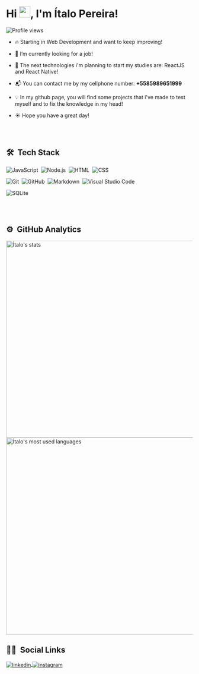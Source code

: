 <h1 align="left">Hi <img src="https://raw.githubusercontent.com/kaueMarques/kaueMarques/master/hi.gif" width="30px">, I'm Ítalo Pereira!</h1>
<p align="left"> <img src="https://komarev.com/ghpvc/?username=ItaloPereiraDev&color=yellow" alt="Profile views" /> </p>

- 🔥 Starting in Web Development and want to keep improving! 

- 🔭 I’m currently looking for a job!

- 🌱 The next technologies i'm planning to start my studies are: ReactJS and React Native!

- 📬 You can contact me by my cellphone number: **+5585989651999**

- 💡 In my github page, you will find some projects that i've made to test myself and to fix the knowledge in my head!

- ☀️ Hope you have a great day!

<br><br>

## 🛠 &nbsp;Tech Stack

![JavaScript](https://img.shields.io/badge/-JavaScript-05122A?style=flat&logo=javascript)&nbsp;
![Node.js](https://img.shields.io/badge/-Node.js-05122A?style=flat&logo=node.js)&nbsp;
![HTML](https://img.shields.io/badge/-HTML-05122A?style=flat&logo=HTML5)&nbsp;
![CSS](https://img.shields.io/badge/-CSS-05122A?style=flat&logo=CSS3&logoColor=1572B6)&nbsp;
<!--![React](https://img.shields.io/badge/-React-05122A?style=flat&logo=react)&nbsp;-->
![Git](https://img.shields.io/badge/-Git-05122A?style=flat&logo=git)&nbsp;
![GitHub](https://img.shields.io/badge/-GitHub-05122A?style=flat&logo=github)&nbsp;
![Markdown](https://img.shields.io/badge/-Markdown-05122A?style=flat&logo=markdown)&nbsp;
![Visual Studio Code](https://img.shields.io/badge/-Visual%20Studio%20Code-05122A?style=flat&logo=visual-studio-code&logoColor=007ACC)&nbsp;
<!--![PostgreSQL](https://img.shields.io/badge/-PostgreSQL-05122A?style=flat&logo=postgresql)&nbsp;-->
![SQLite](https://img.shields.io/badge/-SQLite-05122A?style=flat&logo=sqlite)&nbsp;

<br><br>

## ⚙️ &nbsp;GitHub Analytics

<p align="left">
<img width="530em" src="https://github-readme-stats.vercel.app/api?username=ItaloPereiraDev&show_icons=true&theme=vision-friendly-dark" alt="Ítalo's stats"/>
<img width="530em" src="https://github-readme-stats.vercel.app/api/top-langs/?username=ItaloPereiraDev&theme=vision-friendly-dark" alt="Ítalo's most used languages"/>
</p>

## 🧑🏻 &nbsp;Social Links

<a href="https://www.linkedin.com/in/%C3%ADtalo-pereira-de-oliveira-659968151/" target="_blank">
  <img align="center" src="https://img.shields.io/badge/-Ítalo Pereira-05122A?style=flat&logo=linkedin" alt="linkedin"/>
</a>
<a href="https://www.instagram.com/x_italopereira_x/" target="_blank">
 <img align="center" src="https://img.shields.io/badge/-Ítalo Pereira-05122A?style=flat&logo=instagram" alt="instagram"/>
</a>
</p>
